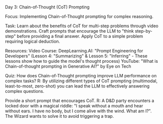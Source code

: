 Day 3: Chain-of-Thought (CoT) Prompting

Focus: Implementing Chain-of-Thought prompting for complex reasoning.

Task:
Learn about the benefits of CoT for multi-step problems through video demonstrations.
Craft prompts that encourage the LLM to "think step-by-step" before providing a final answer.
Apply CoT to a simple problem requiring logical deduction.

Resources:
Video Course: DeepLearning.AI: "Prompt Engineering for Developers" (Lesson 4: "Summarizing" & Lesson 5: "Inferring" - These lessons show how to guide the model's thought process)
YouTube: "What is Chain-of-thought prompting in Generative AI?" by Eye on Tech


Quiz:
How does Chain-of-Thought prompting improve LLM performance on complex tasks? 
R: By utilizing different types of CoT prompting (multimodal, least-to-most, zero-shot) you can lead the LLM to effectively answering complex questions.

Provide a short prompt that encourages CoT.
R: A D&D party encounters a locked door with a magical riddle:
 "I speak without a mouth and hear without ears. I have no body, but I come alive with the wind. What am I?". The Wizard wants to solve it to avoid triggering a trap.
